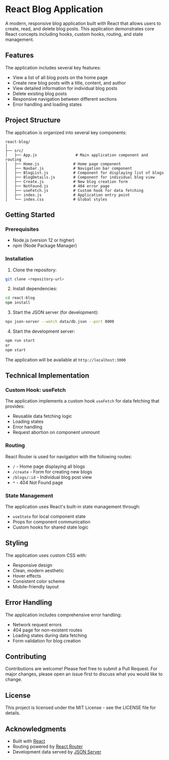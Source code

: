 # React Blog Application

A modern, responsive blog application built with React that allows users to create, read, and delete blog posts. This application demonstrates core React concepts including hooks, custom hooks, routing, and state management. 

## Features

The application includes several key features:
- View a list of all blog posts on the home page
- Create new blog posts with a title, content, and author
- View detailed information for individual blog posts
- Delete existing blog posts
- Responsive navigation between different sections
- Error handling and loading states

## Project Structure

The application is organized into several key components:

```
react-blog/
│
├── src/
│   ├── App.js                 # Main application component and routing
│   ├── Home.js               # Home page component
│   ├── Navbar.js             # Navigation bar component
│   ├── BlogList.js           # Component for displaying list of blogs
│   ├── BlogDetails.js        # Component for individual blog view
│   ├── Create.js             # New blog creation form
│   ├── NotFound.js           # 404 error page
│   ├── useFetch.js           # Custom hook for data fetching
│   ├── index.js              # Application entry point
│   └── index.css             # Global styles
```

## Getting Started

### Prerequisites

- Node.js (version 12 or higher)
- npm (Node Package Manager)

### Installation

1. Clone the repository:
```bash
git clone <repository-url>
```

2. Install dependencies:
```bash
cd react-blog
npm install
```

3. Start the JSON server (for development):
```bash
npx json-server --watch data/db.json --port 8000
```

4. Start the development server:
```bash
npm run start
or
npm start
```

The application will be available at `http://localhost:3000`

## Technical Implementation

### Custom Hook: useFetch

The application implements a custom hook `useFetch` for data fetching that provides:
- Reusable data fetching logic
- Loading states
- Error handling
- Request abortion on component unmount

### Routing

React Router is used for navigation with the following routes:
- `/` - Home page displaying all blogs
- `/create` - Form for creating new blogs
- `/blogs/:id` - Individual blog post view
- `*` - 404 Not Found page

### State Management

The application uses React's built-in state management through:
- `useState` for local component state
- Props for component communication
- Custom hooks for shared state logic

## Styling

The application uses custom CSS with:
- Responsive design
- Clean, modern aesthetic
- Hover effects
- Consistent color scheme
- Mobile-friendly layout

## Error Handling

The application includes comprehensive error handling:
- Network request errors
- 404 page for non-existent routes
- Loading states during data fetching
- Form validation for blog creation

## Contributing

Contributions are welcome! Please feel free to submit a Pull Request. For major changes, please open an issue first to discuss what you would like to change.

## License

This project is licensed under the MIT License - see the LICENSE file for details.

## Acknowledgments

- Built with [React](https://reactjs.org/)
- Routing powered by [React Router](https://reactrouter.com/)
- Development data served by [JSON Server](https://github.com/typicode/json-server)
